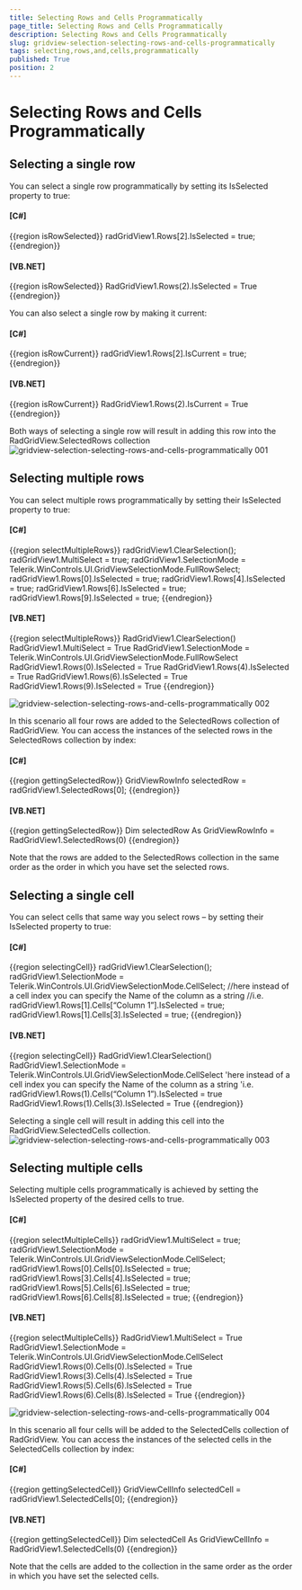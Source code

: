 ```yaml
---
title: Selecting Rows and Cells Programmatically
page_title: Selecting Rows and Cells Programmatically
description: Selecting Rows and Cells Programmatically
slug: gridview-selection-selecting-rows-and-cells-programmatically
tags: selecting,rows,and,cells,programmatically
published: True
position: 2
---
```


# Selecting Rows and Cells Programmatically



## Selecting a single row

You can select a single row programmatically
          by setting its IsSelected property to true:
        

#### __[C#]__

{{region isRowSelected}}
	            radGridView1.Rows[2].IsSelected = true;
	{{endregion}}



#### __[VB.NET]__

{{region isRowSelected}}
	        RadGridView1.Rows(2).IsSelected = True
	{{endregion}}



You can also select a single row by making it current:

#### __[C#]__

{{region isRowCurrent}}
	            radGridView1.Rows[2].IsCurrent = true;
	{{endregion}}



#### __[VB.NET]__

{{region isRowCurrent}}
	        RadGridView1.Rows(2).IsCurrent = True
	{{endregion}}



Both ways of selecting a single row will result in adding
          this row into the RadGridView.SelectedRows collection
        ![gridview-selection-selecting-rows-and-cells-programmatically 001](images/gridview-selection-selecting-rows-and-cells-programmatically001.png)

## Selecting multiple rows

You can select multiple rows programmatically
          by setting their IsSelected property to true:
        

#### __[C#]__

{{region selectMultipleRows}}
	            radGridView1.ClearSelection();
	            radGridView1.MultiSelect = true;
	            radGridView1.SelectionMode = Telerik.WinControls.UI.GridViewSelectionMode.FullRowSelect;
	            radGridView1.Rows[0].IsSelected = true;
	            radGridView1.Rows[4].IsSelected = true;
	            radGridView1.Rows[6].IsSelected = true;
	            radGridView1.Rows[9].IsSelected = true;
	{{endregion}}



#### __[VB.NET]__

{{region selectMultipleRows}}
	        RadGridView1.ClearSelection()
	        RadGridView1.MultiSelect = True
	        RadGridView1.SelectionMode = Telerik.WinControls.UI.GridViewSelectionMode.FullRowSelect
	        RadGridView1.Rows(0).IsSelected = True
	        RadGridView1.Rows(4).IsSelected = True
	        RadGridView1.Rows(6).IsSelected = True
	        RadGridView1.Rows(9).IsSelected = True
	{{endregion}}

![gridview-selection-selecting-rows-and-cells-programmatically 002](images/gridview-selection-selecting-rows-and-cells-programmatically002.png)

In this scenario all four rows are added to the SelectedRows collection of RadGridView. You can access the instances
          of the selected rows in the SelectedRows collection by index:
        

#### __[C#]__

{{region gettingSelectedRow}}
	            GridViewRowInfo selectedRow = radGridView1.SelectedRows[0];
	{{endregion}}



#### __[VB.NET]__

{{region gettingSelectedRow}}
	        Dim selectedRow As GridViewRowInfo = RadGridView1.SelectedRows(0)
	{{endregion}}



Note that the rows are added to the SelectedRows collection in the same
          order as the order in which you have set the selected rows.
        

## Selecting a single cell

You can select cells that same way you select rows –
          by setting their IsSelected property to true:
        

#### __[C#]__

{{region selectingCell}}
	            radGridView1.ClearSelection();
	            radGridView1.SelectionMode = Telerik.WinControls.UI.GridViewSelectionMode.CellSelect;
	            //here instead of a cell index you can specify the Name of the column as a string
	            //i.e. radGridView1.Rows[1].Cells[“Column 1”].IsSelected = true;
	            radGridView1.Rows[1].Cells[3].IsSelected = true;
	{{endregion}}



#### __[VB.NET]__

{{region selectingCell}}
	        RadGridView1.ClearSelection()
	        RadGridView1.SelectionMode = Telerik.WinControls.UI.GridViewSelectionMode.CellSelect
	        'here instead of a cell index you can specify the Name of the column as a string
	        'i.e. radGridView1.Rows(1).Cells(“Column 1”).IsSelected = true
	        RadGridView1.Rows(1).Cells(3).IsSelected = True
	{{endregion}}



Selecting a single cell will result in adding this
          cell into the RadGridView.SelectedCells collection.
        ![gridview-selection-selecting-rows-and-cells-programmatically 003](images/gridview-selection-selecting-rows-and-cells-programmatically003.png)

## Selecting multiple cells

Selecting multiple cells programmatically is achieved by setting the
          IsSelected property of the desired cells to true.
        

#### __[C#]__

{{region selectMultipleCells}}
	            radGridView1.MultiSelect = true;
	            radGridView1.SelectionMode = Telerik.WinControls.UI.GridViewSelectionMode.CellSelect;
	            radGridView1.Rows[0].Cells[0].IsSelected = true;
	            radGridView1.Rows[3].Cells[4].IsSelected = true;
	            radGridView1.Rows[5].Cells[6].IsSelected = true;
	            radGridView1.Rows[6].Cells[8].IsSelected = true;
	{{endregion}}



#### __[VB.NET]__

{{region selectMultipleCells}}
	        RadGridView1.MultiSelect = True
	        RadGridView1.SelectionMode = Telerik.WinControls.UI.GridViewSelectionMode.CellSelect
	        RadGridView1.Rows(0).Cells(0).IsSelected = True
	        RadGridView1.Rows(3).Cells(4).IsSelected = True
	        RadGridView1.Rows(5).Cells(6).IsSelected = True
	        RadGridView1.Rows(6).Cells(8).IsSelected = True
	{{endregion}}

![gridview-selection-selecting-rows-and-cells-programmatically 004](images/gridview-selection-selecting-rows-and-cells-programmatically004.png)

In this scenario all four cells will be added to the SelectedCells collection of RadGridView. You can access the instances
          of the selected cells in the SelectedCells collection by index:
        

#### __[C#]__

{{region gettingSelectedCell}}
	            GridViewCellInfo selectedCell = radGridView1.SelectedCells[0];
	{{endregion}}



#### __[VB.NET]__

{{region gettingSelectedCell}}
	        Dim selectedCell As GridViewCellInfo = RadGridView1.SelectedCells(0)
	{{endregion}}



Note that the cells are added to the collection in the same
          order as the order in which you have set the selected cells.
        
